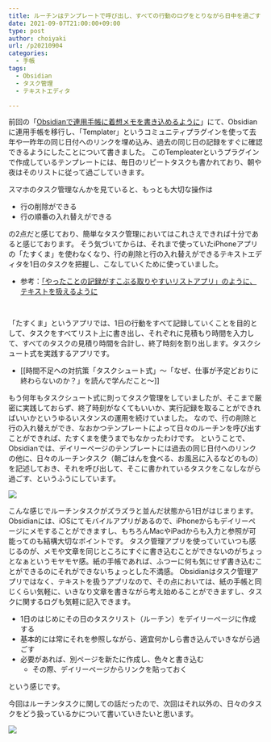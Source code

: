 ```yaml
---
title: ルーチンはテンプレートで呼び出し、すべての行動のログをとりながら日中を過ごす
date: 2021-09-07T21:00:00+09:00
type: post
author: choiyaki
url: /p20210904
categories:
  - 手帳
tags:
  - Obsidian
  - タスク管理
  - テキストエディタ

---
```


前回の「[Obsidianで連用手帳に着想メモを書き込めるように](https://choiyaki.com/p20210903/)」にて、Obsidianに連用手帳を移行し、「Templater」というコミュニティプラグインを使って去年や一昨年の同じ日付へのリンクを埋め込み、過去の同じ日の記録をすぐに確認できるようにしたことについて書きました。
このTempleaterというプラグインで作成しているテンプレートには、毎日のリピートタスクも書かれており、朝や夜はそのリストに従って過ごしていきます。

スマホのタスク管理なんかを見ていると、もっとも大切な操作は

- 行の削除ができる
- 行の順番の入れ替えができる

の2点だと感じており、簡単なタスク管理においてはこれさえできれば十分であると感じております。
そう気づいてからは、それまで使っていたiPhoneアプリの「たすくま」を使わなくなり、行の削除と行の入れ替えができるテキストエディタを1日のタスクを把握し、こなしていくために使っていました。

 - 参考：[「やったことの記録がすこぶる取りやすいリストアプリ」のように、テキストを扱えるように](https://choiyaki.com/p1216/)

<a href="https://apps.apple.com/jp/app/taskuma-taskchute-for-iphone/id896335635?uo=4" target="itunes_store" style="display:inline-block;overflow:hidden;background:url(http://linkmaker.itunes.apple.com/htmlResources/assets//images/web/linkmaker/badge_appstore-sm.png) no-repeat;width:61px;height:15px;"></a>

「たすくま」というアプリでは、1日の行動をすべて記録していくことを目的として、タスクをすべてリスト上に書き出し、それぞれに見積もり時間を入力して、すべてのタスクの見積り時間を合計し、終了時刻を割り出します。タスクシュート式を実践するアプリです。

- [[時間不足への対抗策「タスクシュート式」〜「なぜ、仕事が予定どおりに終わらないのか？」を読んで学んだこと〜]]

もう何年もタスクシュート式に則ってタスク管理をしていましたが、そこまで厳密に実践しておらず、終了時刻がなくてもいいか、実行記録を取ることができればいいかというゆるいスタンスの運用を続けていました。
なので、行の削除と行の入れ替えができ、なおかつテンプレートによって日々のルーチンを呼び出すことができれば、たすくまを使うまでもなかったわけです。
ということで、Obsidianでは、デイリーページのテンプレートには過去の同じ日付へのリンクの他に、日々のルーチンタスク（朝ごはんを食べる、お風呂に入るなどのもの）を記述しておき、それを呼び出して、そこに書かれているタスクをこなしながら過ごす、というふうにしています。

![](https://i.gyazo.com/d0c285424529bf228f5b0acf683aec6d.png)

こんな感じでルーチンタスクがズラズラと並んだ状態から1日がはじまります。
Obsidianには、iOSにてモバイルアプリがあるので、iPhoneからもデイリーページにメモすることができますし、もちろんMacやiPadからも入力と参照が可能ってのも結構大切なポイントです。
タスク管理アプリを使っていていつも感じるのが、メモや文章を同じところにすぐに書き込むことができないのがちょっとなぁというモヤモヤ感。紙の手帳であれば、ふつーに何も気にせず書き込むことができるのにそれができないちょっとした不満感。
Obsidianはタスク管理アプリではなく、テキストを扱うアプリなので、その点においては、紙の手帳と同じくらい気軽に、いきなり文章を書きながら考え始めることができますし、タスクに関するログも気軽に記入できます。

- 1日のはじめにその日のタスクリスト（ルーチン）をデイリーページに作成する
- 基本的には常にそれを参照しながら、適宜何かしら書き込んでいきながら過ごす
- 必要があれば、別ページを新たに作成し、色々と書き込む
	- その際、デイリーページからリンクを貼っておく

という感じです。

今回はルーチンタスクに関しての話だったので、次回はそれ以外の、日々のタスクをどう扱っているかについて書いていきたいと思います。

<a target="_blank"  href="https://www.amazon.co.jp/gp/product/B09C7P156M/ref=as_li_tl?ie=UTF8&camp=247&creative=1211&creativeASIN=B09C7P156M&linkCode=as2&tag=choiyaki81-22&linkId=7a78ffa863b781f7eef0f806b0fa9f72"><img border="0" src="//ws-fe.amazon-adsystem.com/widgets/q?_encoding=UTF8&MarketPlace=JP&ASIN=B09C7P156M&ServiceVersion=20070822&ID=AsinImage&WS=1&Format=_SL250_&tag=choiyaki81-22" ></a>